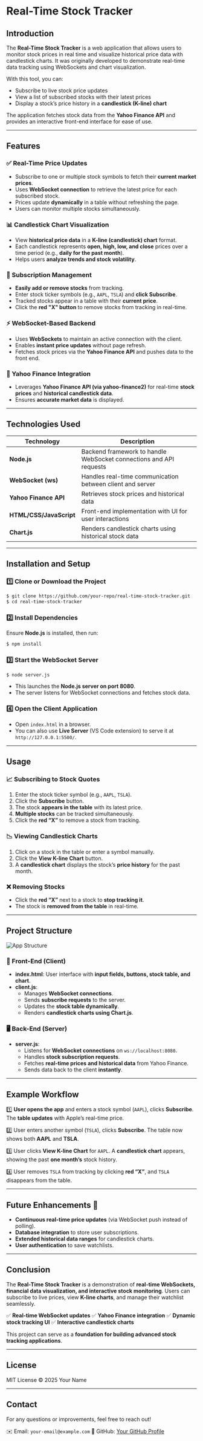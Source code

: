 # Real-Time Stock Tracker

## Introduction
The **Real-Time Stock Tracker** is a web application that allows users to monitor stock prices in real time and visualize historical price data with candlestick charts. It was originally developed to demonstrate real-time data tracking using WebSockets and chart visualization.

With this tool, you can:
- Subscribe to live stock price updates
- View a list of subscribed stocks with their latest prices
- Display a stock’s price history in a **candlestick (K-line) chart**

The application fetches stock data from the **Yahoo Finance API** and provides an interactive front-end interface for ease of use.

---

## Features

### ✅ Real-Time Price Updates
- Subscribe to one or multiple stock symbols to fetch their **current market prices**.
- Uses **WebSocket connection** to retrieve the latest price for each subscribed stock.
- Prices update **dynamically** in a table without refreshing the page.
- Users can monitor multiple stocks simultaneously.

### 📊 Candlestick Chart Visualization
- View **historical price data** in a **K-line (candlestick) chart** format.
- Each candlestick represents **open, high, low, and close** prices over a time period (e.g., **daily for the past month**).
- Helps users **analyze trends and stock volatility**.

### 🔄 Subscription Management
- **Easily add or remove stocks** from tracking.
- Enter stock ticker symbols (e.g., `AAPL`, `TSLA`) and **click Subscribe**.
- Tracked stocks appear in a table with their **current price**.
- Click the **red "X" button** to remove stocks from tracking in real-time.

### ⚡ WebSocket-Based Backend
- Uses **WebSockets** to maintain an active connection with the client.
- Enables **instant price updates** without page refresh.
- Fetches stock prices via the **Yahoo Finance API** and pushes data to the front end.

### 📡 Yahoo Finance Integration
- Leverages **Yahoo Finance API (via yahoo-finance2)** for real-time **stock prices** and **historical candlestick data**.
- Ensures **accurate market data** is displayed.

---

## Technologies Used

| Technology | Description |
|------------|------------|
| **Node.js** | Backend framework to handle WebSocket connections and API requests |
| **WebSocket (ws)** | Handles real-time communication between client and server |
| **Yahoo Finance API** | Retrieves stock prices and historical data |
| **HTML/CSS/JavaScript** | Front-end implementation with UI for user interactions |
| **Chart.js** | Renders candlestick charts using historical stock data |

---

## Installation and Setup

### 1️⃣ Clone or Download the Project
```sh
$ git clone https://github.com/your-repo/real-time-stock-tracker.git
$ cd real-time-stock-tracker
```

### 2️⃣ Install Dependencies
Ensure **Node.js** is installed, then run:
```sh
$ npm install
```

### 3️⃣ Start the WebSocket Server
```sh
$ node server.js
```
- This launches the **Node.js server on port 8080**.
- The server listens for WebSocket connections and fetches stock data.

### 4️⃣ Open the Client Application
- Open `index.html` in a browser.
- You can also use **Live Server** (VS Code extension) to serve it at `http://127.0.0.1:5500/`.

---

## Usage

### 📈 Subscribing to Stock Quotes
1. Enter the stock ticker symbol (e.g., `AAPL`, `TSLA`).
2. Click the **Subscribe** button.
3. The stock **appears in the table** with its latest price.
4. **Multiple stocks** can be tracked simultaneously.
5. Click the **red “X”** to remove a stock from tracking.

### 📉 Viewing Candlestick Charts
1. Click on a stock in the table or enter a symbol manually.
2. Click the **View K-line Chart** button.
3. A **candlestick chart** displays the stock’s **price history** for the past month.

### ❌ Removing Stocks
- Click the **red “X”** next to a stock to **stop tracking it**.
- The stock is **removed from the table** in real-time.

---

## Project Structure

![App Structure](Assign1.png)

### 📌 Front-End (Client)
- **index.html**: User interface with **input fields, buttons, stock table, and chart**.
- **client.js**:
  - Manages **WebSocket connections**.
  - Sends **subscribe requests** to the server.
  - Updates the **stock table dynamically**.
  - Renders **candlestick charts using Chart.js**.

### 🖥️ Back-End (Server)
- **server.js**:
  - Listens for **WebSocket connections** on `ws://localhost:8080`.
  - Handles **stock subscription requests**.
  - Fetches **real-time prices and historical data** from Yahoo Finance.
  - Sends data back to the client **instantly**.

---

## Example Workflow

1️⃣ **User opens the app** and enters a stock symbol (`AAPL`), clicks **Subscribe**. The **table updates** with Apple’s real-time price.

2️⃣ User enters another symbol (`TSLA`), clicks **Subscribe**. The table now shows both **AAPL** and **TSLA**.

3️⃣ User clicks **View K-line Chart** for `AAPL`. A **candlestick chart** appears, showing the past **one month’s** stock history.

4️⃣ User removes `TSLA` from tracking by clicking **red “X”**, and `TSLA` disappears from the table.

---

## Future Enhancements 🚀
- **Continuous real-time price updates** (via WebSocket push instead of polling).
- **Database integration** to store user subscriptions.
- **Extended historical data ranges** for candlestick charts.
- **User authentication** to save watchlists.

---

## Conclusion
The **Real-Time Stock Tracker** is a demonstration of **real-time WebSockets, financial data visualization, and interactive stock monitoring**. Users can subscribe to live prices, view **K-line charts**, and manage their watchlist seamlessly.

✅ **Real-time WebSocket updates**
✅ **Yahoo Finance integration**
✅ **Dynamic stock tracking UI**
✅ **Interactive candlestick charts**

This project can serve as a **foundation for building advanced stock tracking applications**.

---

## License
MIT License © 2025 Your Name

---

## Contact
For any questions or improvements, feel free to reach out!

✉️ Email: `your-email@example.com`
🔗 GitHub: [Your GitHub Profile](https://github.com/your-username)

